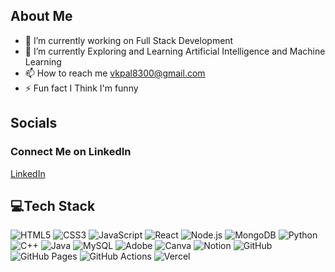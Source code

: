 ## About Me

- 🔭 I’m currently working on Full Stack Development
- 🌱 I’m currently Exploring and Learning Artificial Intelligence and Machine Learning
- 📫 How to reach me vkpal8300@gmail.com
- ⚡ Fun fact I Think I'm funny

## Socials
### Connect Me on LinkedIn
[LinkedIn](https://www.linkedin.com/in/vaibhav-kumar-pal-955aa6293?utm_source=share&utm_campaign=share_via&utm_content=profile&utm_medium=android_app)

## 💻Tech Stack 

![HTML5](https://img.shields.io/badge/-HTML5-E34F26?logo=html5&logoColor=white&style=flat)
![CSS3](https://img.shields.io/badge/-CSS3-1572B6?logo=css3&logoColor=white&style=flat)
![JavaScript](https://img.shields.io/badge/-JavaScript-F7DF1E?logo=javascript&logoColor=black&style=flat)
![React](https://img.shields.io/badge/-React-20232A?logo=react&logoColor=61DAFB&style=flat)
![Node.js](https://img.shields.io/badge/-Node.js-339933?logo=node.js&logoColor=white&style=flat)
![MongoDB](https://img.shields.io/badge/-MongoDB-47A248?logo=mongodb&logoColor=white&style=flat)
![Python](https://img.shields.io/badge/-Python-3776AB?logo=python&logoColor=white&style=flat)
![C++](https://img.shields.io/badge/-C++-00599C?logo=c%2B%2B&logoColor=white&style=flat)
![Java](https://img.shields.io/badge/-Java-007396?logo=java&logoColor=white&style=flat)
![MySQL](https://img.shields.io/badge/-MySQL-4479A1?logo=mysql&logoColor=white&style=flat)
![Adobe](https://img.shields.io/badge/-Adobe-FF0000?logo=adobe&logoColor=white&style=flat)
![Canva](https://img.shields.io/badge/-Canva-00C4CC?logo=canva&logoColor=white&style=flat)
![Notion](https://img.shields.io/badge/-Notion-000000?logo=notion&logoColor=white&style=flat)
![GitHub](https://img.shields.io/badge/-GitHub-181717?logo=github&logoColor=white&style=flat)
![GitHub Pages](https://img.shields.io/badge/-GitHub%20Pages-222222?logo=github&logoColor=white&style=flat)
![GitHub Actions](https://img.shields.io/badge/-GitHub%20Actions-2088FF?logo=githubactions&logoColor=white&style=flat)
![Vercel](https://img.shields.io/badge/-Vercel-000000?logo=vercel&logoColor=white&style=flat)


